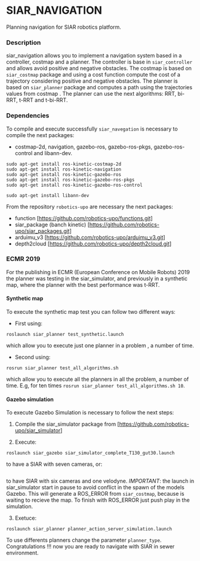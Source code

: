 # SIAR_NAVIGATION

Planning navigation for SIAR robotics platform.

### Description

siar_navigation allows you to implement a navigation system based in a controller, costmap and a planner. The controller is base in `siar_controller` and allows avoid positive and negative obstacles. The costmap is based on `siar_costmap` package and using a cost function compute the cost of a trajectory considering positive and negative obstacles. The planner is based on `siar_planner` package and computes a path using the trajectories values from costmap . The planner can use the next algorithms: RRT, bi-RRT, t-RRT and t-bi-RRT.

### Dependencies

To compile and execute successfully `siar_navegation` is necessary to compile the next packages:
  
* costmap-2d, navigation, gazebo-ros, gazebo-ros-pkgs, gazebo-ros-control and libann-dev.
```
sudo apt-get install ros-kinetic-costmap-2d
sudo apt-get install ros-kinetic-navigation
sudo apt-get install ros-kinetic-gazebo-ros
sudo apt-get install ros-kinetic-gazebo-ros-pkgs
sudo apt-get install ros-kinetic-gazebo-ros-control

sudo apt-get install libann-dev
```

From the repository `robotics-upo` are necessary the next packages:
 
* function [https://github.com/robotics-upo/functions.git]
* siar_package (banch kinetic) [https://github.com/robotics-upo/siar_packages.git]
* arduimu_v3 [https://github.com/robotics-upo/arduimu_v3.git]
* depth2cloud [https://github.com/robotics-upo/depth2cloud.git]


### ECMR 2019

For the publishing in ECMR (European Conference on Mobile Robots) 2019 the planner was testing in the siar_simulator, and previously in a synthetic map, where the planner with the best performance was t-RRT.

#### Synthetic map

To execute the synthetic map test you can follow two different ways: 

* First using: 
```
roslaunch siar_planner test_synthetic.launch
``` 
which allow you to execute just one planner in a problem , a number of time.

* Second using: 
```
rosrun siar_planner test_all_algorithms.sh
```
which allow you to execute all the planners in all the problem, a number of time. E.g, for ten times `rosrun siar_planner test_all_algorithms.sh 10`.

#### Gazebo simulation

To execute Gazebo Simulation is necessary to follow the next steps:

1. Compile the siar_simulator package from [https://github.com/robotics-upo/siar_simulator]

2. Execute: 
```
roslaunch siar_gazebo siar_simulator_complete_T130_gut30.launch
``` 
to have a SIAR with seven cameras, or: 
```roslaunch siar_gazebo siar_simulator_complete_T130_gut30_velodyne.launch
```
to have SIAR with six cameras and one velodyne. 
*IMPORTANT*: the launch in siar_simulator start in pause to avoid conflict in the spawn of the models Gazebo. This will generate a ROS_ERROR from `siar_costmap`, because is waiting to recieve the map. To finish with ROS_ERROR just push play in the simulation.

3. Exetuce:
```
roslaunch siar_planner planner_action_server_simulation.launch
``` 
To use differents planners change the parameter `planner_type`. Congratulations !!! now you are ready to navigate with SIAR in sewer environment.



